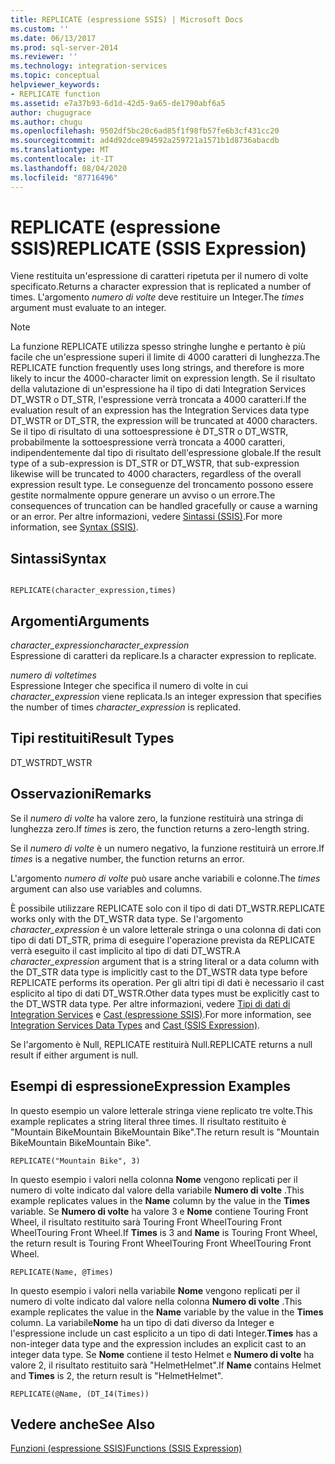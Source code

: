 ```yaml
---
title: REPLICATE (espressione SSIS) | Microsoft Docs
ms.custom: ''
ms.date: 06/13/2017
ms.prod: sql-server-2014
ms.reviewer: ''
ms.technology: integration-services
ms.topic: conceptual
helpviewer_keywords:
- REPLICATE function
ms.assetid: e7a37b93-6d1d-42d5-9a65-de1790abf6a5
author: chugugrace
ms.author: chugu
ms.openlocfilehash: 9502df5bc20c6ad85f1f98fb57fe6b3cf431cc20
ms.sourcegitcommit: ad4d92dce894592a259721a1571b1d8736abacdb
ms.translationtype: MT
ms.contentlocale: it-IT
ms.lasthandoff: 08/04/2020
ms.locfileid: "87716496"
---
```

# <a name="replicate-ssis-expression"></a><span data-ttu-id="4c06d-102">REPLICATE (espressione SSIS)</span><span class="sxs-lookup"><span data-stu-id="4c06d-102">REPLICATE (SSIS Expression)</span></span>
  <span data-ttu-id="4c06d-103">Viene restituita un'espressione di caratteri ripetuta per il numero di volte specificato.</span><span class="sxs-lookup"><span data-stu-id="4c06d-103">Returns a character expression that is replicated a number of times.</span></span> <span data-ttu-id="4c06d-104">L'argomento *numero di volte* deve restituire un Integer.</span><span class="sxs-lookup"><span data-stu-id="4c06d-104">The *times* argument must evaluate to an integer.</span></span>  
  
> [!NOTE]  
>  <span data-ttu-id="4c06d-105">La funzione REPLICATE utilizza spesso stringhe lunghe e pertanto è più facile che un'espressione superi il limite di 4000 caratteri di lunghezza.</span><span class="sxs-lookup"><span data-stu-id="4c06d-105">The REPLICATE function frequently uses long strings, and therefore is more likely to incur the 4000-character limit on expression length.</span></span> <span data-ttu-id="4c06d-106">Se il risultato della valutazione di un'espressione ha il tipo di dati Integration Services DT_WSTR o DT_STR, l'espressione verrà troncata a 4000 caratteri.</span><span class="sxs-lookup"><span data-stu-id="4c06d-106">If the evaluation result of an expression has the Integration Services data type DT_WSTR or DT_STR, the expression will be truncated at 4000 characters.</span></span> <span data-ttu-id="4c06d-107">Se il tipo di risultato di una sottoespressione è DT_STR o DT_WSTR, probabilmente la sottoespressione verrà troncata a 4000 caratteri, indipendentemente dal tipo di risultato dell'espressione globale.</span><span class="sxs-lookup"><span data-stu-id="4c06d-107">If the result type of a sub-expression is DT_STR or DT_WSTR, that sub-expression likewise will be truncated to 4000 characters, regardless of the overall expression result type.</span></span> <span data-ttu-id="4c06d-108">Le conseguenze del troncamento possono essere gestite normalmente oppure generare un avviso o un errore.</span><span class="sxs-lookup"><span data-stu-id="4c06d-108">The consequences of truncation can be handled gracefully or cause a warning or an error.</span></span> <span data-ttu-id="4c06d-109">Per altre informazioni, vedere [Sintassi &#40;SSIS&#41;](syntax-ssis.md).</span><span class="sxs-lookup"><span data-stu-id="4c06d-109">For more information, see [Syntax &#40;SSIS&#41;](syntax-ssis.md).</span></span>  
  
## <a name="syntax"></a><span data-ttu-id="4c06d-110">Sintassi</span><span class="sxs-lookup"><span data-stu-id="4c06d-110">Syntax</span></span>  
  
```  
  
REPLICATE(character_expression,times)  
```  
  
## <a name="arguments"></a><span data-ttu-id="4c06d-111">Argomenti</span><span class="sxs-lookup"><span data-stu-id="4c06d-111">Arguments</span></span>  
 <span data-ttu-id="4c06d-112">*character_expression*</span><span class="sxs-lookup"><span data-stu-id="4c06d-112">*character_expression*</span></span>  
 <span data-ttu-id="4c06d-113">Espressione di caratteri da replicare.</span><span class="sxs-lookup"><span data-stu-id="4c06d-113">Is a character expression to replicate.</span></span>  
  
 <span data-ttu-id="4c06d-114">*numero di volte*</span><span class="sxs-lookup"><span data-stu-id="4c06d-114">*times*</span></span>  
 <span data-ttu-id="4c06d-115">Espressione Integer che specifica il numero di volte in cui *character_expression* viene replicata.</span><span class="sxs-lookup"><span data-stu-id="4c06d-115">Is an integer expression that specifies the number of times *character_expression* is replicated.</span></span>  
  
## <a name="result-types"></a><span data-ttu-id="4c06d-116">Tipi restituiti</span><span class="sxs-lookup"><span data-stu-id="4c06d-116">Result Types</span></span>  
 <span data-ttu-id="4c06d-117">DT_WSTR</span><span class="sxs-lookup"><span data-stu-id="4c06d-117">DT_WSTR</span></span>  
  
## <a name="remarks"></a><span data-ttu-id="4c06d-118">Osservazioni</span><span class="sxs-lookup"><span data-stu-id="4c06d-118">Remarks</span></span>  
 <span data-ttu-id="4c06d-119">Se il *numero di volte* ha valore zero, la funzione restituirà una stringa di lunghezza zero.</span><span class="sxs-lookup"><span data-stu-id="4c06d-119">If *times* is zero, the function returns a zero-length string.</span></span>  
  
 <span data-ttu-id="4c06d-120">Se il *numero di volte* è un numero negativo, la funzione restituirà un errore.</span><span class="sxs-lookup"><span data-stu-id="4c06d-120">If *times* is a negative number, the function returns an error.</span></span>  
  
 <span data-ttu-id="4c06d-121">L'argomento *numero di volte* può usare anche variabili e colonne.</span><span class="sxs-lookup"><span data-stu-id="4c06d-121">The *times* argument can also use variables and columns.</span></span>  
  
 <span data-ttu-id="4c06d-122">È possibile utilizzare REPLICATE solo con il tipo di dati DT_WSTR.</span><span class="sxs-lookup"><span data-stu-id="4c06d-122">REPLICATE works only with the DT_WSTR data type.</span></span> <span data-ttu-id="4c06d-123">Se l'argomento *character_expression* è un valore letterale stringa o una colonna di dati con tipo di dati DT_STR, prima di eseguire l'operazione prevista da REPLICATE verrà eseguito il cast implicito al tipo di dati DT_WSTR.</span><span class="sxs-lookup"><span data-stu-id="4c06d-123">A *character_expression* argument that is a string literal or a data column with the DT_STR data type is implicitly cast to the DT_WSTR data type before REPLICATE performs its operation.</span></span> <span data-ttu-id="4c06d-124">Per gli altri tipi di dati è necessario il cast esplicito al tipo di dati DT_WSTR.</span><span class="sxs-lookup"><span data-stu-id="4c06d-124">Other data types must be explicitly cast to the DT_WSTR data type.</span></span> <span data-ttu-id="4c06d-125">Per altre informazioni, vedere [Tipi di dati di Integration Services](../data-flow/integration-services-data-types.md) e [Cast &#40;espressione SSIS&#41;](cast-ssis-expression.md).</span><span class="sxs-lookup"><span data-stu-id="4c06d-125">For more information, see [Integration Services Data Types](../data-flow/integration-services-data-types.md) and [Cast &#40;SSIS Expression&#41;](cast-ssis-expression.md).</span></span>  
  
 <span data-ttu-id="4c06d-126">Se l'argomento è Null, REPLICATE restituirà Null.</span><span class="sxs-lookup"><span data-stu-id="4c06d-126">REPLICATE returns a null result if either argument is null.</span></span>  
  
## <a name="expression-examples"></a><span data-ttu-id="4c06d-127">Esempi di espressione</span><span class="sxs-lookup"><span data-stu-id="4c06d-127">Expression Examples</span></span>  
 <span data-ttu-id="4c06d-128">In questo esempio un valore letterale stringa viene replicato tre volte.</span><span class="sxs-lookup"><span data-stu-id="4c06d-128">This example replicates a string literal three times.</span></span> <span data-ttu-id="4c06d-129">Il risultato restituito è "Mountain BikeMountain BikeMountain Bike".</span><span class="sxs-lookup"><span data-stu-id="4c06d-129">The return result is "Mountain BikeMountain BikeMountain Bike".</span></span>  
  
```  
REPLICATE("Mountain Bike", 3)  
```  
  
 <span data-ttu-id="4c06d-130">In questo esempio i valori nella colonna **Nome** vengono replicati per il numero di volte indicato dal valore della variabile **Numero di volte** .</span><span class="sxs-lookup"><span data-stu-id="4c06d-130">This example replicates values in the **Name** column by the value in the **Times** variable.</span></span> <span data-ttu-id="4c06d-131">Se **Numero di volte** ha valore 3 e **Nome** contiene Touring Front Wheel, il risultato restituito sarà Touring Front WheelTouring Front WheelTouring Front Wheel.</span><span class="sxs-lookup"><span data-stu-id="4c06d-131">If **Times** is 3 and **Name** is Touring Front Wheel, the return result is Touring Front WheelTouring Front WheelTouring Front Wheel.</span></span>  
  
```  
REPLICATE(Name, @Times)  
```  
  
 <span data-ttu-id="4c06d-132">In questo esempio i valori nella variabile **Nome** vengono replicati per il numero di volte indicato dal valore nella colonna **Numero di volte** .</span><span class="sxs-lookup"><span data-stu-id="4c06d-132">This example replicates the value in the **Name** variable by the value in the **Times** column.</span></span> <span data-ttu-id="4c06d-133">La variabile**Nome** ha un tipo di dati diverso da Integer e l'espressione include un cast esplicito a un tipo di dati Integer.</span><span class="sxs-lookup"><span data-stu-id="4c06d-133">**Times** has a non-integer data type and the expression includes an explicit cast to an integer data type.</span></span> <span data-ttu-id="4c06d-134">Se **Nome** contiene il testo Helmet e **Numero di volte** ha valore 2, il risultato restituito sarà "HelmetHelmet".</span><span class="sxs-lookup"><span data-stu-id="4c06d-134">If **Name** contains Helmet and **Times** is 2, the return result is "HelmetHelmet".</span></span>  
  
```  
REPLICATE(@Name, (DT_I4(Times))  
```  
  
## <a name="see-also"></a><span data-ttu-id="4c06d-135">Vedere anche</span><span class="sxs-lookup"><span data-stu-id="4c06d-135">See Also</span></span>  
 [<span data-ttu-id="4c06d-136">Funzioni &#40;espressione SSIS&#41;</span><span class="sxs-lookup"><span data-stu-id="4c06d-136">Functions &#40;SSIS Expression&#41;</span></span>](functions-ssis-expression.md)  
  
  

